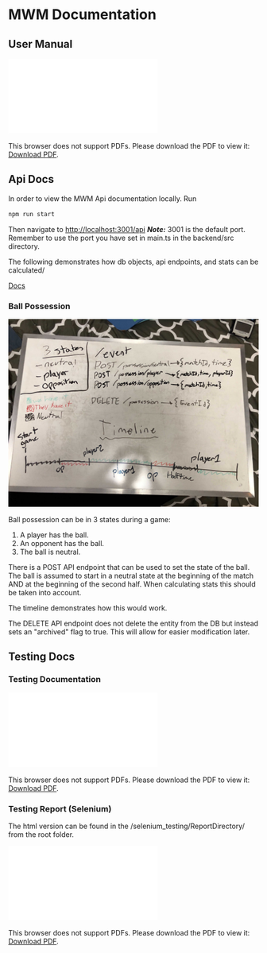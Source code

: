# MWM Documentation

## User Manual
<object data="./MWM-UserManual.pdf" type="application/pdf" width="700px" height="700px">
    <embed src="./MWM-UserManual.pdf">
        <p>This browser does not support PDFs. Please download the PDF to view it: <a href="./MWM-UserManual.pdf">Download PDF</a>.</p>
    </embed>
</object>

## Api Docs

In order to view the MWM Api documentation locally. Run

```bash
npm run start
```

Then navigate to [http://localhost:3001/api](http://localhost:3001/api)
**_Note:_** 3001 is the default port. Remember to use the port you have set in main.ts in the backend/src directory.

The following demonstrates how db objects, api endpoints, and stats can be calculated/

<a href="./SwaggerUI.html" target="_blank">Docs</a>

### Ball Possession

![Possession Plan](../images/api/ballPossession.jpg)

Ball possession can be in 3 states during a game:

1. A player has the ball.
1. An opponent has the ball.
1. The ball is neutral.

There is a POST API endpoint that can be used to set the state of the ball. The ball is assumed to start in a neutral state at the beginning of the match AND at the beginning of the second half. When calculating stats this should be taken into account.

The timeline demonstrates how this would work.

The DELETE API endpoint does not delete the entity from the DB but instead sets an "archived" flag to true. This will allow for easier modification later.

## Testing Docs
### Testing Documentation
<object data="./MWM-testing-documentation.pdf" type="application/pdf" width="700px" height="700px">
    <embed src="./MWM-testing-documentation.pdf">
        <p>This browser does not support PDFs. Please download the PDF to view it: <a href="./MWM-testing-documentation.pdf">Download PDF</a>.</p>
    </embed>
</object>

### Testing Report (Selenium)
The html version can be found in the /selenium_testing/ReportDirectory/ from the root folder.

<object data="./MWM-SeleniumTestingReport.pdf" type="application/pdf" width="700px" height="700px">
    <embed src="./MWM-SeleniumTestingReport.pdf">
        <p>This browser does not support PDFs. Please download the PDF to view it: <a href="./MWM-SeleniumTestingReport.pdf">Download PDF</a>.</p>
    </embed>
</object>